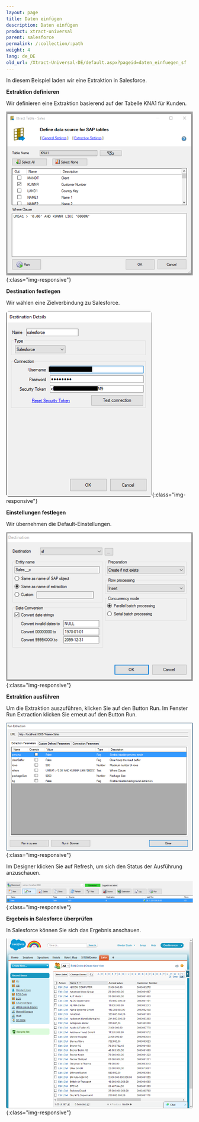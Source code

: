```yaml
---
layout: page
title: Daten einfügen
description: Daten einfügen
product: xtract-universal
parent: salesforce
permalink: /:collection/:path
weight: 4
lang: de_DE
old_url: /Xtract-Universal-DE/default.aspx?pageid=daten_einfuegen_sf
---
```


In diesem Beispiel laden wir eine Extraktion in Salesforce.

**Extraktion definieren**

Wir definieren eine Extraktion basierend auf der Tabelle KNA1 für Kunden.

![sf-settings_create_object_2](/img/content/sf-settings_create_object_2.PNG){:class="img-responsive"}

**Destination festlegen**

Wir wählen eine Zielverbindung zu Salesforce.

![sf-definition](/img/content/sf-definition.PNG){:class="img-responsive"}

**Einstellungen festlegen**

Wir übernehmen die Default-Einstellungen.

![sf-settings_create_object__0](/img/content/sf-settings_create_object__0.PNG){:class="img-responsive"}

**Extraktion ausführen**

Um die Extraktion auszuführen, klicken Sie auf den Button Run. Im Fenster Run Extraction klicken Sie erneut auf den Button Run.

![sf-run_extraction_popup](/img/content/sf-run_extraction_popup.PNG){:class="img-responsive"}

Im Designer klicken Sie auf Refresh, um sich den Status der Ausführung anzuschauen. 

![sf-designer_view](/img/content/sf-designer_view.PNG){:class="img-responsive"}

**Ergebnis in Salesforce überprüfen**

In Salesforce können Sie sich das Ergebnis anschauen.

![sf-salesforce_entries_view](/img/content/sf-salesforce_entries_view.PNG){:class="img-responsive"}



